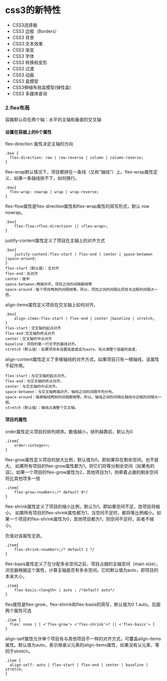 # css3的新特性

- CSS3选择器
- CSS3 边框（Borders）
- CSS3 背景
- CSS3 文本效果
- CSS3 渐变
- CSS3 字体
- CSS3 转换和变形
- CSS3 过渡
- CSS3 动画
- CSS3 盒模型
- CSS3伸缩布局盒模型(弹性盒)
- CSS3 多媒体查询

### 2.flex布局
容器默认存在两个轴：水平的主轴和垂直的交叉轴

#### 设置在容器上的6个属性

flex-direction 属性决定主轴的方向
```
.box {
  flex-direction: row | row-reverse | column | column-reverse;
}
```

flex-wrap默认情况下，项目都排在一条线（又称”轴线”）上。flex-wrap属性定义，如果一条轴线排不下，如何换行。
```
.box{
  flex-wrap: nowrap | wrap | wrap-reverse;
}
```

flex-flow属性是flex-direction属性和flex-wrap属性的简写形式，默认 row nowrap。
```
.box{
    flex-flow:<flex-direction> || <flex-wrap>;
}
```
justify-content属性定义了项目在主轴上的对齐方式
```
.box{
    justify-content:flex-start | flex-end | center | space-between |space-around;
}
flex-start（默认值）：左对齐
flex-end：右对齐
center：居中
space-between:两端对齐，项目之间的间隔都相等
space-around：每个项目两侧的间隔相等。所以，项目之间的间隔比项目与边框的间隔大一倍。
```

align-items属性定义项目在交叉轴上如何对齐。
```
.box{
    align-items:flex-start | flex-end | center |baseline | stretch;
}
flex-start：交叉轴的起点对齐
flex-end:交叉轴的终点对齐
center：交叉轴的中点对齐
baseline：项目的第一行文字的基线对齐。
stretch（默认值）：如果项目未设置高度或设为auto，将占满整个容器的高度。
```

align-content属性定义了多根轴线的对齐方式。如果项目只有一根轴线，该属性不起作用。
```
flex-start：与交叉轴的起点对齐。
flex-end：与交叉轴的终点对齐。
center：与交叉轴的中点对齐。
space-between：与交叉轴两端对齐，轴线之间的间隔平均分布。
space-around：每根轴线两侧的间隔都相等。所以，轴线之间的间隔比轴线与边框的间隔大一倍。
stretch（默认值）：轴线占满整个交叉轴。
```
#### 项目的属性

order属性定义项目的排列顺序。数值越小，排列越靠前，默认为0.
```
.item{
    order:<integer>;
}
```
flex-grow属性定义项目的放大比例，默认值为0，即如果存在剩余空间，也不放大。
如果所有项目的flex-grow属性都为1，则它们将等分剩余空间（如果有的话）。如果一个项目的flex-grow属性为2，其他项目为1，则牵着占据的剩余空间将比其他项多一倍
```
.item{
    flex-grow:<number>;/* default 0*/
}
```
flex-shrink属性定义了项目的缩小比例，默认为1，即如果空间不足，改项目将缩小。
如果所有项目的flex-shrink属性都为1，当空间不足时，都将等比例缩小。如果一个项目的flex-shrink属性为0，其他项目都为1，则空间不足时，前者不缩小。

负值对该属性无效。
```
.item{
    flex-shrink:<number>;/* default 1 */
}
```

flex-basis属性定义了在分配多余空间之前，项目占据的主轴空间（main size）。浏览器根据这个属性，计算主轴是否有多余空间。它的默认值为auto，即项目的本来大小。
```
.item{
    flex-basis:<length> | auto ; /*default auto*/
}
```
flex属性是flex-grow，flex-shrink和flex-basis的简写，默认值为0 1 auto。后面两个属性可选
```
.item {
  flex: none | [ <'flex-grow'> <'flex-shrink'>? || <'flex-basis'> ]
}
```

align-self属性允许单个项目有与其他项目不一样的对齐方式，可覆盖align-items属性。默认值为auto，表示继承父元素的align-items属性，如果没有父元素，等同于stretch。
```
.item {
  align-self: auto | flex-start | flex-end | center | baseline | stretch;
}
```